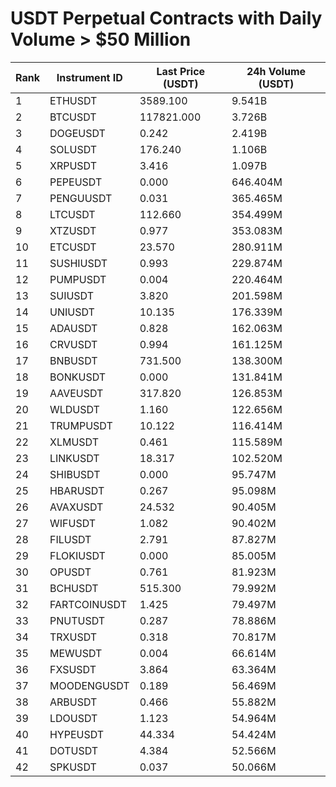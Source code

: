 # USDT Perpetual Contracts with Daily Volume > $50 Million

| Rank | Instrument ID | Last Price (USDT) | 24h Volume (USDT) |
|------|---------------|-------------------|-------------------|
| 1 | ETHUSDT | 3589.100 | 9.541B |
| 2 | BTCUSDT | 117821.000 | 3.726B |
| 3 | DOGEUSDT | 0.242 | 2.419B |
| 4 | SOLUSDT | 176.240 | 1.106B |
| 5 | XRPUSDT | 3.416 | 1.097B |
| 6 | PEPEUSDT | 0.000 | 646.404M |
| 7 | PENGUUSDT | 0.031 | 365.465M |
| 8 | LTCUSDT | 112.660 | 354.499M |
| 9 | XTZUSDT | 0.977 | 353.083M |
| 10 | ETCUSDT | 23.570 | 280.911M |
| 11 | SUSHIUSDT | 0.993 | 229.874M |
| 12 | PUMPUSDT | 0.004 | 220.464M |
| 13 | SUIUSDT | 3.820 | 201.598M |
| 14 | UNIUSDT | 10.135 | 176.339M |
| 15 | ADAUSDT | 0.828 | 162.063M |
| 16 | CRVUSDT | 0.994 | 161.125M |
| 17 | BNBUSDT | 731.500 | 138.300M |
| 18 | BONKUSDT | 0.000 | 131.841M |
| 19 | AAVEUSDT | 317.820 | 126.853M |
| 20 | WLDUSDT | 1.160 | 122.656M |
| 21 | TRUMPUSDT | 10.122 | 116.414M |
| 22 | XLMUSDT | 0.461 | 115.589M |
| 23 | LINKUSDT | 18.317 | 102.520M |
| 24 | SHIBUSDT | 0.000 | 95.747M |
| 25 | HBARUSDT | 0.267 | 95.098M |
| 26 | AVAXUSDT | 24.532 | 90.405M |
| 27 | WIFUSDT | 1.082 | 90.402M |
| 28 | FILUSDT | 2.791 | 87.827M |
| 29 | FLOKIUSDT | 0.000 | 85.005M |
| 30 | OPUSDT | 0.761 | 81.923M |
| 31 | BCHUSDT | 515.300 | 79.992M |
| 32 | FARTCOINUSDT | 1.425 | 79.497M |
| 33 | PNUTUSDT | 0.287 | 78.886M |
| 34 | TRXUSDT | 0.318 | 70.817M |
| 35 | MEWUSDT | 0.004 | 66.614M |
| 36 | FXSUSDT | 3.864 | 63.364M |
| 37 | MOODENGUSDT | 0.189 | 56.469M |
| 38 | ARBUSDT | 0.466 | 55.882M |
| 39 | LDOUSDT | 1.123 | 54.964M |
| 40 | HYPEUSDT | 44.334 | 54.424M |
| 41 | DOTUSDT | 4.384 | 52.566M |
| 42 | SPKUSDT | 0.037 | 50.066M |
